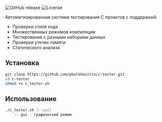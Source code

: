 ![GitHub release](https://img.shields.io/github/v/release/yourname/c-tester)
![License](https://img.shields.io/github/license/yourname/c-tester)

Автоматизированная система тестирования C проектов с поддержкой:
- Проверки стиля кода
- Множественных режимов компиляции
- Тестирования с разными наборами данных
- Проверки утечек памяти
- Статического анализа

## Установка

```bash
git clone https://github.com/pbolkhovitin/c-tester.git
cd c-tester
chmod +x c_tester.sh
```

## Использование
 
```bash
./c_tester.sh [--gui]
    -- gui - графический режим
```
